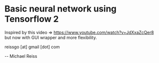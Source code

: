# Basic neural network using Tensorflow 2

Inspired by this video => https://www.youtube.com/watch?v=JdXxaZcQer8 but now with GUI wrapper and more flexibility.

reissgo [at] gmail [dot] com

-- Michael Reiss
